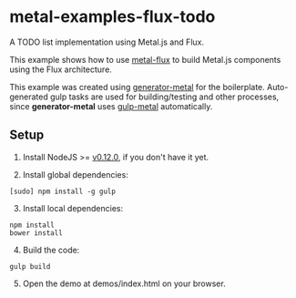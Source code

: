 # metal-examples-flux-todo

A TODO list implementation using Metal.js and Flux.

This example shows how to use [metal-flux](https://www.npmjs.com/package/metal-flux)
to build Metal.js components using the Flux architecture.

This example was created using [generator-metal](https://www.npmjs.com/package/generator-metal) for the boilerplate. Auto-generated gulp tasks are used for building/testing and other processes, since **generator-metal** uses [gulp-metal](https://www.npmjs.com/package/gulp-metal) automatically.

## Setup

1. Install NodeJS >= [v0.12.0](http://nodejs.org/dist/v0.12.0/), if you don't have it yet.

2. Install global dependencies:

  ```
  [sudo] npm install -g gulp
  ```

3. Install local dependencies:

  ```
  npm install
  bower install
  ```

4. Build the code:

  ```
  gulp build
  ```

5. Open the demo at demos/index.html on your browser.
